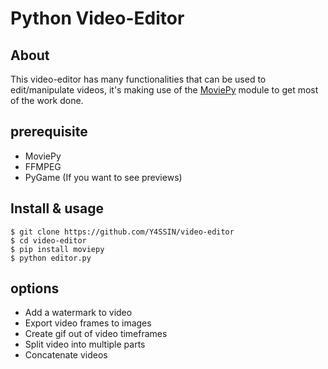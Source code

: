 # Python Video-Editor

## About
This video-editor has many functionalities that can be used to edit/manipulate videos, 
it's making use of the [MoviePy](https://github.com/Zulko/moviepy) module to get most of the work done.

## prerequisite

* MoviePy
* FFMPEG
* PyGame (If you want to see previews)

## Install & usage
```
$ git clone https://github.com/Y4SSIN/video-editor
$ cd video-editor  
$ pip install moviepy
$ python editor.py
```

## options
* Add a watermark to video
* Export video frames to images
* Create gif out of video timeframes
* Split video into multiple parts   
* Concatenate videos
